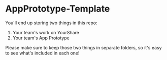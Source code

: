 # AppPrototype-Template

You'll end up storing two things in this repo:

1. Your team's work on YourShare
2. Your team's App Prototype

Please make sure to keep those two things in separate folders, so it's easy to see what's included in each one!
